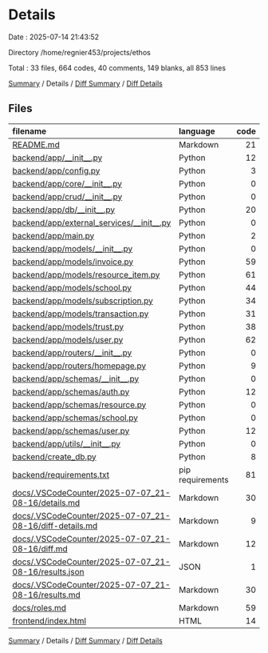 # Details

Date : 2025-07-14 21:43:52

Directory /home/regnier453/projects/ethos

Total : 33 files,  664 codes, 40 comments, 149 blanks, all 853 lines

[Summary](results.md) / Details / [Diff Summary](diff.md) / [Diff Details](diff-details.md)

## Files
| filename | language | code | comment | blank | total |
| :--- | :--- | ---: | ---: | ---: | ---: |
| [README.md](/README.md) | Markdown | 21 | 0 | 4 | 25 |
| [backend/app/\_\_init\_\_.py](/backend/app/__init__.py) | Python | 12 | 1 | 7 | 20 |
| [backend/app/config.py](/backend/app/config.py) | Python | 3 | 0 | 1 | 4 |
| [backend/app/core/\_\_init\_\_.py](/backend/app/core/__init__.py) | Python | 0 | 0 | 1 | 1 |
| [backend/app/crud/\_\_init\_\_.py](/backend/app/crud/__init__.py) | Python | 0 | 0 | 1 | 1 |
| [backend/app/db/\_\_init\_\_.py](/backend/app/db/__init__.py) | Python | 20 | 6 | 7 | 33 |
| [backend/app/external\_services/\_\_init\_\_.py](/backend/app/external_services/__init__.py) | Python | 0 | 0 | 1 | 1 |
| [backend/app/main.py](/backend/app/main.py) | Python | 2 | 0 | 1 | 3 |
| [backend/app/models/\_\_init\_\_.py](/backend/app/models/__init__.py) | Python | 0 | 0 | 1 | 1 |
| [backend/app/models/invoice.py](/backend/app/models/invoice.py) | Python | 59 | 4 | 10 | 73 |
| [backend/app/models/resource\_item.py](/backend/app/models/resource_item.py) | Python | 61 | 6 | 15 | 82 |
| [backend/app/models/school.py](/backend/app/models/school.py) | Python | 44 | 2 | 11 | 57 |
| [backend/app/models/subscription.py](/backend/app/models/subscription.py) | Python | 34 | 3 | 8 | 45 |
| [backend/app/models/transaction.py](/backend/app/models/transaction.py) | Python | 31 | 3 | 6 | 40 |
| [backend/app/models/trust.py](/backend/app/models/trust.py) | Python | 38 | 2 | 7 | 47 |
| [backend/app/models/user.py](/backend/app/models/user.py) | Python | 62 | 5 | 14 | 81 |
| [backend/app/routers/\_\_init\_\_.py](/backend/app/routers/__init__.py) | Python | 0 | 0 | 1 | 1 |
| [backend/app/routers/homepage.py](/backend/app/routers/homepage.py) | Python | 9 | 4 | 2 | 15 |
| [backend/app/schemas/\_\_init\_\_.py](/backend/app/schemas/__init__.py) | Python | 0 | 0 | 1 | 1 |
| [backend/app/schemas/auth.py](/backend/app/schemas/auth.py) | Python | 12 | 2 | 3 | 17 |
| [backend/app/schemas/resource.py](/backend/app/schemas/resource.py) | Python | 0 | 0 | 1 | 1 |
| [backend/app/schemas/school.py](/backend/app/schemas/school.py) | Python | 0 | 0 | 1 | 1 |
| [backend/app/schemas/user.py](/backend/app/schemas/user.py) | Python | 12 | 2 | 3 | 17 |
| [backend/app/utils/\_\_init\_\_.py](/backend/app/utils/__init__.py) | Python | 0 | 0 | 1 | 1 |
| [backend/create\_db.py](/backend/create_db.py) | Python | 8 | 0 | 3 | 11 |
| [backend/requirements.txt](/backend/requirements.txt) | pip requirements | 81 | 0 | 1 | 82 |
| [docs/.VSCodeCounter/2025-07-07\_21-08-16/details.md](/docs/.VSCodeCounter/2025-07-07_21-08-16/details.md) | Markdown | 30 | 0 | 6 | 36 |
| [docs/.VSCodeCounter/2025-07-07\_21-08-16/diff-details.md](/docs/.VSCodeCounter/2025-07-07_21-08-16/diff-details.md) | Markdown | 9 | 0 | 6 | 15 |
| [docs/.VSCodeCounter/2025-07-07\_21-08-16/diff.md](/docs/.VSCodeCounter/2025-07-07_21-08-16/diff.md) | Markdown | 12 | 0 | 7 | 19 |
| [docs/.VSCodeCounter/2025-07-07\_21-08-16/results.json](/docs/.VSCodeCounter/2025-07-07_21-08-16/results.json) | JSON | 1 | 0 | 0 | 1 |
| [docs/.VSCodeCounter/2025-07-07\_21-08-16/results.md](/docs/.VSCodeCounter/2025-07-07_21-08-16/results.md) | Markdown | 30 | 0 | 7 | 37 |
| [docs/roles.md](/docs/roles.md) | Markdown | 59 | 0 | 9 | 68 |
| [frontend/index.html](/frontend/index.html) | HTML | 14 | 0 | 2 | 16 |

[Summary](results.md) / Details / [Diff Summary](diff.md) / [Diff Details](diff-details.md)